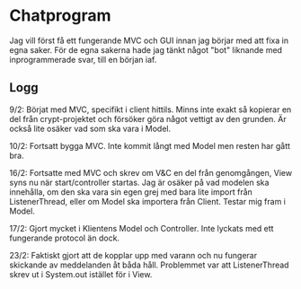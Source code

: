 # Chatprogram

Jag vill först få ett fungerande MVC och GUI innan 
jag börjar med att fixa in egna saker. För de egna 
sakerna hade jag tänkt något "bot" liknande med 
inprogrammerade svar, till en början iaf. 


## Logg

9/2: Börjat med MVC, specifikt i client hittils. 
Minns inte exakt så kopierar en del från crypt-projektet
och försöker göra något vettigt av den grunden. 
Är också lite osäker vad som ska vara i Model. 

10/2: Fortsatt bygga MVC. Inte kommit långt med 
Model men resten har gått bra. 

16/2: Fortsatte med MVC och skrev om V&C en del 
från genomgången, View syns nu när start/controller 
startas. Jag är osäker på vad modelen ska innehålla, 
om den ska vara sin egen grej med bara lite import 
från ListenerThread, eller om Model ska importera från 
Client. Testar mig fram i Model. 

17/2: Gjort mycket i Klientens Model och Controller. 
Inte lyckats med ett fungerande protocol än dock. 

23/2: Faktiskt gjort att de kopplar upp med varann och 
nu fungerar skickande av meddelanden åt båda håll. 
Problemmet var att ListenerThread skrev ut i System.out 
istället för i View. 